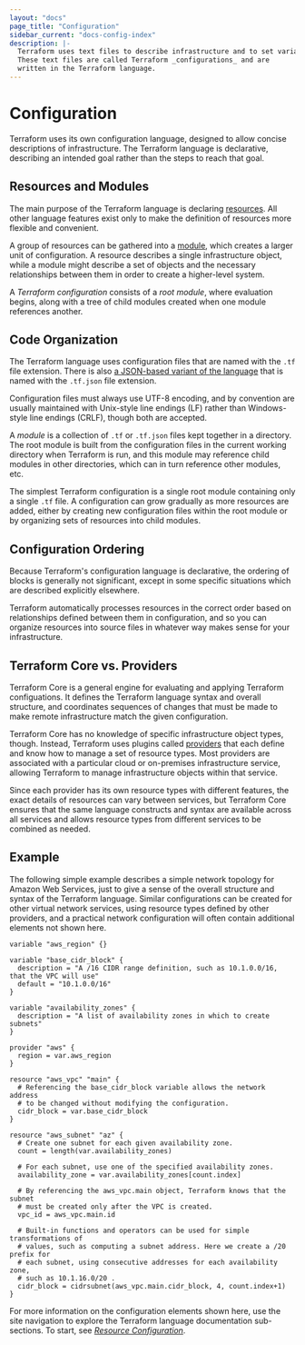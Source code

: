 ```yaml
---
layout: "docs"
page_title: "Configuration"
sidebar_current: "docs-config-index"
description: |-
  Terraform uses text files to describe infrastructure and to set variables.
  These text files are called Terraform _configurations_ and are
  written in the Terraform language.
---
```


# Configuration

Terraform uses its own configuration language, designed to allow concise
descriptions of infrastructure. The Terraform language is declarative,
describing an intended goal rather than the steps to reach that goal.

## Resources and Modules

The main purpose of the Terraform language is declaring [resources](/docs/configuration/resources.html).
All other language features exist only to make the definition of resources
more flexible and convenient.

A group of resources can be gathered into a [module](/docs/configuration/modules.html),
which creates a larger unit of configuration. A resource describes a single
infrastructure object, while a module might describe a set of objects and the
necessary relationships between them in order to create a higher-level system.

A _Terraform configuration_ consists of a _root module_, where evaluation
begins, along with a tree of child modules created when one module references
another.

## Code Organization

The Terraform language uses configuration files that are named with the `.tf`
file extension. There is also [a JSON-based variant of the language](/docs/configuration/syntax-json.html)
that is named with the `.tf.json` file extension.

Configuration files must always use UTF-8 encoding, and by convention are
usually maintained with Unix-style line endings (LF) rather than Windows-style
line endings (CRLF), though both are accepted.

A _module_ is a collection of `.tf` or `.tf.json` files kept together in a
directory. The root module is built from the configuration files in the
current working directory when Terraform is run, and this module may reference
child modules in other directories, which can in turn reference other modules,
etc.

The simplest Terraform configuration is a single root module containing only
a single `.tf` file. A configuration can grow gradually as more resources
are added, either by creating new configuration files within the root module
or by organizing sets of resources into child modules.

## Configuration Ordering

Because Terraform's configuration language is declarative, the ordering of
blocks is generally not significant, except in some specific situations which
are described explicitly elsewhere.

Terraform automatically processes resources in the correct order based on
relationships defined between them in configuration, and so you can organize
resources into source files in whatever way makes sense for your infrastructure.

## Terraform Core vs. Providers

Terraform Core is a general engine for evaluating and applying Terraform
configuations. It defines the Terraform language syntax and overall structure,
and coordinates sequences of changes that must be made to make remote
infrastructure match the given configuration.

Terraform Core has no knowledge of specific infrastructure object types, though.
Instead, Terraform uses plugins called [providers](/docs/configuration/providers.html)
that each define and know how to manage a set of resource types. Most providers
are associated with a particular cloud or on-premises infrastructure service,
allowing Terraform to manage infrastructure objects within that service.

Since each provider has its own resource types with different features, the
exact details of resources can vary between services, but Terraform Core
ensures that the same language constructs and syntax are available across
all services and allows resource types from different services to be combined
as needed.

## Example

The following simple example describes a simple network topology for Amazon Web
Services, just to give a sense of the overall structure and syntax of the
Terraform language. Similar configurations can be created for other virtual
network services, using resource types defined by other providers, and a
practical network configuration will often contain additional elements not
shown here.

```hcl
variable "aws_region" {}

variable "base_cidr_block" {
  description = "A /16 CIDR range definition, such as 10.1.0.0/16, that the VPC will use"
  default = "10.1.0.0/16"
}

variable "availability_zones" {
  description = "A list of availability zones in which to create subnets"
}

provider "aws" {
  region = var.aws_region
}

resource "aws_vpc" "main" {
  # Referencing the base_cidr_block variable allows the network address
  # to be changed without modifying the configuration.
  cidr_block = var.base_cidr_block
}

resource "aws_subnet" "az" {
  # Create one subnet for each given availability zone.
  count = length(var.availability_zones)

  # For each subnet, use one of the specified availability zones.
  availability_zone = var.availability_zones[count.index]

  # By referencing the aws_vpc.main object, Terraform knows that the subnet
  # must be created only after the VPC is created.
  vpc_id = aws_vpc.main.id

  # Built-in functions and operators can be used for simple transformations of
  # values, such as computing a subnet address. Here we create a /20 prefix for
  # each subnet, using consecutive addresses for each availability zone,
  # such as 10.1.16.0/20 .
  cidr_block = cidrsubnet(aws_vpc.main.cidr_block, 4, count.index+1)
}
```

For more information on the configuration elements shown here, use the
site navigation to explore the Terraform language documentation sub-sections.
To start, see [_Resource Configuration_](./resources.html).

